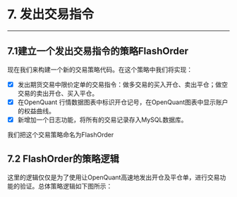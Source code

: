 # 7. 发出交易指令

---

## 7.1建立一个发出交易指令的策略FlashOrder

现在我们来构建一个新的交易策略代码。在这个策略中我们将实现：

* [x] 发出期货交易中限价定单的交易指令：做多交易的买入开仓、卖出平仓；做空交易的卖出开仓、买入平仓。
* [x] 在OpenQuant 行情数据图表中标识开仓记号，在OpenQuant图表中显示账户的权益曲线。
* [x] 新增加一个日志功能，将所有的交易记录存入MySQL数据库。

我们把这个交易策略命名为FlashOrder

## 7.2 FlashOrder的策略逻辑

这里的逻辑仅仅是为了使用让OpenQuant高速地发出开仓及平仓单，进行交易功能的验证。总体策略逻辑如下图所示：

